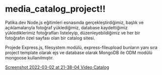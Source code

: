 # media_catalog_project!!
Patika.dev Node.js eğitimleri esnasında gerçekleştirdiğimiz, başlık ve açıklamalarıyla fotoğraf yüklediğimiz, database kaydettiğimiz
yüklediklerimiz fotoğrafları listeleyip, düzenleyebildiğimiz ve her bir fotoğrafın özel sayfası olan bir catalog sitesi.

Projede Express.js, filesystem modülü, express-fileupload bunların yanı sıra project template olarak ejs ve database olarak MongoDB ile ODM modülü mongoose kullanılmıştır.


[Screenshot 2022-03-02 at 21-38-04 Video Catalog](https://user-images.githubusercontent.com/55248838/156427879-a9f24be4-9816-41e9-8b6d-1b3c4d9429cd.png)


